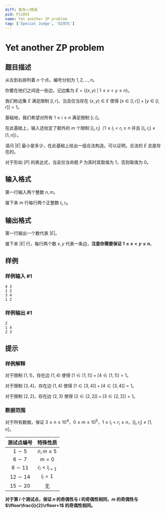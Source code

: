 ```yaml
---
diff: 普及+/提高
pid: P11055
name: Yet another ZP problem
tag: ['Special Judge', 'O2优化']
---
```

# Yet another ZP problem
## 题目描述

从左到右排列着 $n$ 个点，编号分别为 $1,2,\dots,n$。

你要在他们之间连一些边，记边集为 $E=\{(x,y)\ |\ 1\leq x<y\leq n\}$。

我们称边集 $E$ 满足限制 $[l,r]$，当且仅当存在 $(x,y)\in E$ 使得 $[x\in[l,r]]+[y\in[l,r]]=1$。

基础地，我们希望对所有 $1\leq i\leq n$ 满足限制 $[i,i]$。

在此基础上，输入还给定了额外的 $m$ 个限制 $[l_i,r_i]$（$1\leq l_i<r_i\leq n$ 并且 $[l_i,r_i]\neq [1,n]$）。

请问 $|E|$ 最小是多少，在此基础上给出一组合法构造。可以证明，合法的 $E$ 总是存在的。

对于形如 $[P]$ 的表达式，当且仅当命题 $P$ 为真时其取值为 $1$，否则取值为 $0$。
## 输入格式

第一行输入两个整数 $n,m$。

接下来 $m$ 行每行两个正整数 $l_i,r_i$。
## 输出格式

第一行输出一个数代表 $|E|$。

接下来 $|E|$ 行，每行两个数 $x,y$ 代表一条边，**注意你需要保证 $1\le x<y\le n$**。
## 样例

### 样例输入 #1
```
4 3
1 2
3 4
1 2
```
### 样例输出 #1
```
2
1 4
2 3
```
## 提示

### 样例解释

对于限制 $[1, 1]$，存在边 $(1, 4)$ 使得 $[1 \in [1, 1]] + [4 \in [1, 1]] = 1$。

对于限制 $[3, 4]$，存在边 $(1, 4)$ 使得 $[1 \in [3, 4]] + [4 \in [3, 4]] = 1$。

对于限制 $[2, 2]$，存在边 $(2, 3)$ 使得 $[2 \in [2, 2]] + [3 \in [2, 2]] = 1$。

### 数据范围

对于所有数据，保证 $3\leq n\leq 10^4$，$0\leq m\leq 10^5$，$1\le l_i<r_i\le n$，$[l_i,r_i]\ne [1,n]$。

| 测试点编号 | 特殊性质 |
| :----------: | :----------: |
| $1\sim 5$ | $n,m\le 5$ |
| $6\sim 7$ | $m=0$ |
| $8\sim 11$ | $r_i<l_{i+1}$ |
| $12\sim 14$ | $l_i=1$ |
| $15\sim 20$ | 无 |

**对于第 $i$ 个测试点，保证 $n$ 的奇偶性与 $i$ 的奇偶性相同，$m$ 的奇偶性与 $\lfloor\frac{i}{2}\rfloor+1$ 的奇偶性相同。**
